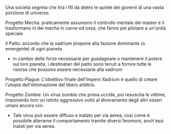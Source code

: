 Una società segreta che tira i fili da dietro le quinte dei governi di una vasta porzione di universo.

Progetto Mecha: praticamente assumono il controllo mentale dei master e li trasformano in dei mecha in carne ed ossa, che fanno poi pilotare a un'unità speciale

Il Patto: accordo che la xadrium propone alla fazione dominante (o emergente) di ogni pianeta
 - in cambio delle forze necessarie per guadagnare o mantenere il potere sul loro pianeta, i destinatari del patto sono tenuti a fornire tutte le risorse che possono essere necessarie alla xadrium

Progetto Plague: L'obiettivo finale dell'Impero Xadrium è quello di creare l'utopia dell'eliminazione del libero arbitrio.

Progetto Zombie: Un virus zombie che prima uccide, poi resuscita le vittime, imponendo loro un istinto aggressivo volto al divoramento degli altri esseri umani ancora vivi.
 - Tale virus può essere diffuso e inalato per via aerea, così come è possibile alterarne il comportamento tramite diversi feromoni, anch'essi inalati per via aerea.